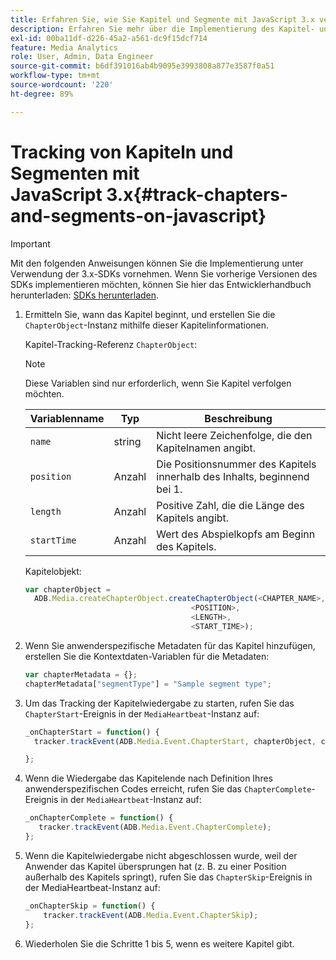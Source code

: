 ```yaml
---
title: Erfahren Sie, wie Sie Kapitel und Segmente mit JavaScript 3.x verfolgen können.
description: Erfahren Sie mehr über die Implementierung des Kapitel- und Segment-Trackings mit dem Media SDK in Browser-Apps (JS).
exl-id: 00ba11df-d226-45a2-a561-dc9f15dcf714
feature: Media Analytics
role: User, Admin, Data Engineer
source-git-commit: b6df391016ab4b9095e3993808a877e3587f0a51
workflow-type: tm+mt
source-wordcount: '220'
ht-degree: 89%

---
```


# Tracking von Kapiteln und Segmenten mit JavaScript 3.x{#track-chapters-and-segments-on-javascript}

>[!IMPORTANT]
>
>Mit den folgenden Anweisungen können Sie die Implementierung unter Verwendung der 3.x-SDKs vornehmen. Wenn Sie vorherige Versionen des SDKs implementieren möchten, können Sie hier das Entwicklerhandbuch herunterladen: [SDKs herunterladen](/help/sdk-implement/download-sdks.md).

1. Ermitteln Sie, wann das Kapitel beginnt, und erstellen Sie die `ChapterObject`-Instanz mithilfe dieser Kapitelinformationen.

   Kapitel-Tracking-Referenz `ChapterObject`:

   >[!NOTE]
   >
   >Diese Variablen sind nur erforderlich, wenn Sie Kapitel verfolgen möchten.

   | Variablenname | Typ | Beschreibung |
   | --- | --- | --- |
   | `name` | string | Nicht leere Zeichenfolge, die den Kapitelnamen angibt. |
   | `position` | Anzahl | Die Positionsnummer des Kapitels innerhalb des Inhalts, beginnend bei 1. |
   | `length` | Anzahl | Positive Zahl, die die Länge des Kapitels angibt. |
   | `startTime` | Anzahl | Wert des Abspielkopfs am Beginn des Kapitels. |

   Kapitelobjekt:

   ```js
   var chapterObject =
     ADB.Media.createChapterObject.createChapterObject(<CHAPTER_NAME>,
                                        <POSITION>,
                                        <LENGTH>,
                                        <START_TIME>);
   ```

1. Wenn Sie anwenderspezifische Metadaten für das Kapitel hinzufügen, erstellen Sie die Kontextdaten-Variablen für die Metadaten:

   ```js
   var chapterMetadata = {};
   chapterMetadata["segmentType"] = "Sample segment type";
   ```

1. Um das Tracking der Kapitelwiedergabe zu starten, rufen Sie das `ChapterStart`-Ereignis in der `MediaHeartbeat`-Instanz auf:

   ```js
   _onChapterStart = function() {
     tracker.trackEvent(ADB.Media.Event.ChapterStart, chapterObject, chapterMetadata);
   
   };
   ```

1. Wenn die Wiedergabe das Kapitelende nach Definition Ihres anwenderspezifischen Codes erreicht, rufen Sie das `ChapterComplete`-Ereignis in der `MediaHeartbeat`-Instanz auf:

   ```js
   _onChapterComplete = function() {
      tracker.trackEvent(ADB.Media.Event.ChapterComplete);
   };
   ```

1. Wenn die Kapitelwiedergabe nicht abgeschlossen wurde, weil der Anwender das Kapitel übersprungen hat (z. B. zu einer Position außerhalb des Kapitels springt), rufen Sie das `ChapterSkip`-Ereignis in der MediaHeartbeat-Instanz auf:

   ```js
   _onChapterSkip = function() {
       tracker.trackEvent(ADB.Media.Event.ChapterSkip);
   };
   ```

1. Wiederholen Sie die Schritte 1 bis 5, wenn es weitere Kapitel gibt.
